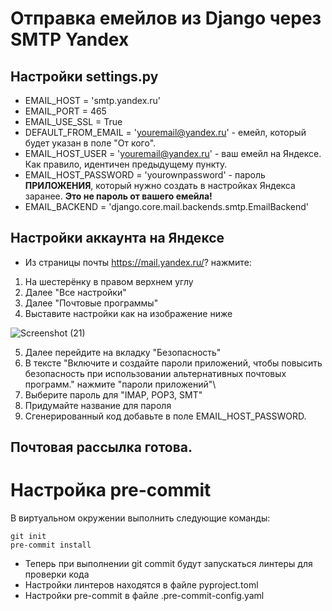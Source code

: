 # Отправка емейлов из Django через SMTP Yandex

## Настройки settings.py

- EMAIL_HOST = 'smtp.yandex.ru'
- EMAIL_PORT = 465
- EMAIL_USE_SSL = True
- DEFAULT_FROM_EMAIL = 'youremail@yandex.ru' - емейл, который будет указан в поле "От кого".
- EMAIL_HOST_USER = 'youremail@yandex.ru' - ваш емейл на Яндексе. Как правило, идентичен предыдущему пункту.
- EMAIL_HOST_PASSWORD = 'yourownpassword' - пароль **ПРИЛОЖЕНИЯ**, который нужно создать в настройках Яндекса заранее. **Это не пароль от вашего емейла!**
- EMAIL_BACKEND = 'django.core.mail.backends.smtp.EmailBackend'

## Настройки аккаунта на Яндексе

- Из страницы почты  https://mail.yandex.ru/? нажмите:
1. На шестерёнку в правом верхнем углу
2. Далее "Все настройки"
3. Далее "Почтовые программы"
4. Выставите настройки как на изображение ниже

![Screenshot (21)](https://user-images.githubusercontent.com/85797091/211198218-d1c2d452-6539-46dd-a927-583e3df190aa.png)

5. Далее перейдите на вкладку "Безопасность"
6. В тексте "Включите и создайте пароли приложений, чтобы повысить безопасность при использовании альтернативных почтовых программ."  нажмите "пароли приложений"\
7. Выберите пароль для "IMAP, POP3, SMT"
8. Придумайте название для пароля
9. Сгенерированный код добавьте в поле EMAIL_HOST_PASSWORD.

## Почтовая рассылка готова.

# Настройка pre-commit

В виртуальном окружении выполнить следующие команды:
```
git init
pre-commit install
```
- Теперь при выполнении git commit будут запускаться линтеры для проверки кода
- Настройки линтеров находятся в файле pyproject.toml
- Настройки pre-commit в файле .pre-commit-config.yaml
